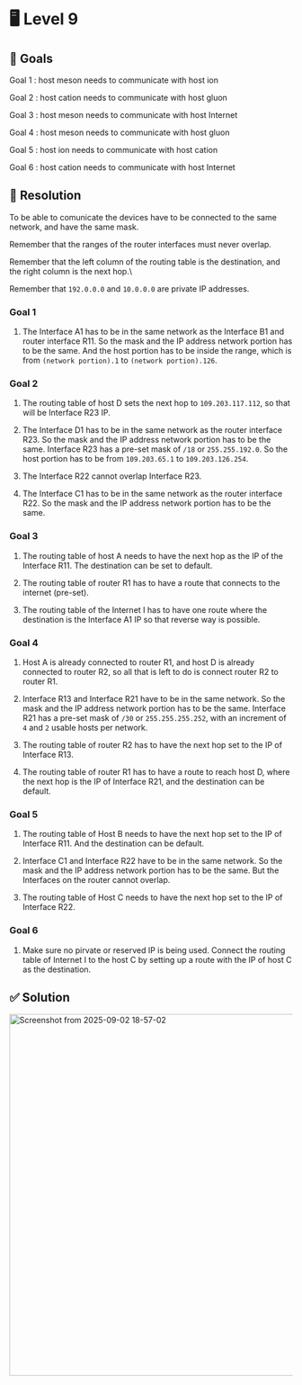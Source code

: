 # 🖥️ Level 9

## 🎯 Goals

Goal 1 : host meson needs to communicate with host ion

Goal 2 : host cation needs to communicate with host gluon

Goal 3 : host meson needs to communicate with host Internet

Goal 4 : host meson needs to communicate with host gluon

Goal 5 : host ion needs to communicate with host cation

Goal 6 : host cation needs to communicate with host Internet

## 🔧 Resolution

To be able to comunicate the devices have to be connected to the same network, and have the same mask.

Remember that the ranges of the router interfaces must never overlap.

Remember that the left column of the routing table is the destination, and the right column is the next hop.\

Remember that `192.0.0.0` and `10.0.0.0` are private IP addresses.

### Goal 1

1. The Interface A1 has to be in the same network as the Interface B1 and router interface R11. So the mask and the IP address network portion has to be the same. And the host portion has to be inside the range, which is from `(network portion).1` to `(network portion).126`.

### Goal 2

1. The routing table of host D sets the next hop to `109.203.117.112`, so that will be Interface R23 IP.

2. The Interface D1 has to be in the same network as the router interface R23. So the mask and the IP address network portion has to be the same. Interface R23 has a pre-set mask of `/18` or `255.255.192.0`. So the host portion has to be from `109.203.65.1` to `109.203.126.254`.

3. The Interface R22 cannot overlap Interface R23.

4. The Interface C1 has to be in the same network as the router interface R22. So the mask and the IP address network portion has to be the same.

### Goal 3

1. The routing table of host A needs to have the next hop as the IP of the Interface R11. The destination can be set to default.

2. The routing table of router R1 has to have a route that connects to the internet (pre-set).

3. The routing table of the Internet I has to have one route where the destination is the Interface A1 IP so that reverse way is possible.

### Goal 4

1. Host A is already connected to router R1, and host D is already connected to router R2, so all that is left to do is connect router R2 to router R1.

2. Interface R13 and Interface R21 have to be in the same network. So the mask and the IP address network portion has to be the same. Interface R21 has a pre-set mask of `/30` or `255.255.255.252`, with an increment of `4` and `2` usable hosts per network.

3. The routing table of router R2 has to have the next hop set to the IP of Interface R13.

4. The routing table of router R1 has to have a route to reach host D, where the next hop is the IP of Interface R21, and the destination can be default.

### Goal 5

1. The routing table of Host B needs to have the next hop set to the IP of Interface R11. And the destination can be default.

2. Interface C1 and Interface R22 have to be in the same network. So the mask and the IP address network portion has to be the same. But the Interfaces on the router cannot overlap.

3. The routing table of Host C needs to have the next hop set to the IP of Interface R22.


### Goal 6

1. Make sure no pirvate or reserved IP is being used. Connect the routing table of Internet I to the host C by setting up a route with the IP of host C as the destination.


## ✅ Solution

<img width="698" height="643" alt="Screenshot from 2025-09-02 18-57-02" src="https://github.com/user-attachments/assets/b6893700-3fb0-403d-b2be-41c3f635b97f" />
